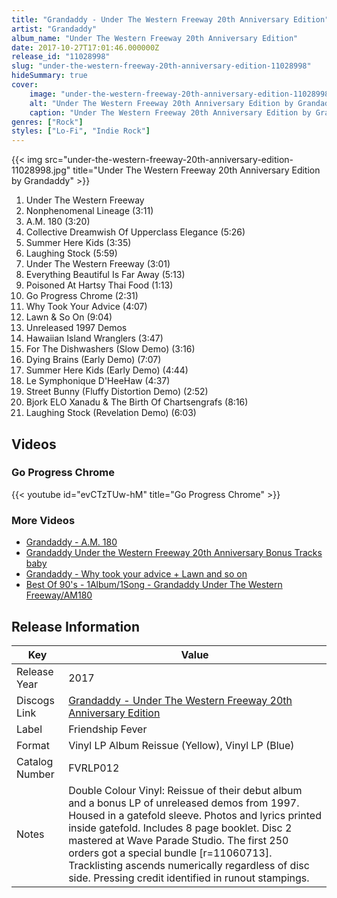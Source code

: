 ```yaml
---
title: "Grandaddy - Under The Western Freeway 20th Anniversary Edition"
artist: "Grandaddy"
album_name: "Under The Western Freeway 20th Anniversary Edition"
date: 2017-10-27T17:01:46.000000Z
release_id: "11028998"
slug: "under-the-western-freeway-20th-anniversary-edition-11028998"
hideSummary: true
cover:
    image: "under-the-western-freeway-20th-anniversary-edition-11028998.jpg"
    alt: "Under The Western Freeway 20th Anniversary Edition by Grandaddy"
    caption: "Under The Western Freeway 20th Anniversary Edition by Grandaddy"
genres: ["Rock"]
styles: ["Lo-Fi", "Indie Rock"]
---
```


{{< img src="under-the-western-freeway-20th-anniversary-edition-11028998.jpg" title="Under The Western Freeway 20th Anniversary Edition by Grandaddy" >}}

<!-- section break -->

1. Under The Western Freeway
2. Nonphenomenal Lineage  (3:11)
3. A.M. 180 (3:20)
4. Collective Dreamwish Of Upperclass Elegance (5:26)
5. Summer Here Kids (3:35)
6. Laughing Stock (5:59)
7. Under The Western Freeway (3:01)
8. Everything Beautiful Is Far Away (5:13)
9. Poisoned At Hartsy Thai Food (1:13)
10. Go Progress Chrome (2:31)
11. Why Took Your Advice (4:07)
12. Lawn & So On (9:04)
13. Unreleased 1997 Demos
14. Hawaiian Island Wranglers (3:47)
15. For The Dishwashers (Slow Demo) (3:16)
16. Dying Brains (Early Demo) (7:07)
17. Summer Here Kids (Early Demo) (4:44)
18. Le Symphonique D'HeeHaw (4:37)
19. Street Bunny (Fluffy Distortion Demo) (2:52)
20. Bjork ELO Xanadu & The Birth Of Chartsengrafs (8:16)
21. Laughing Stock (Revelation Demo) (6:03)

<!-- section break -->




## Videos
### Go Progress Chrome
{{< youtube id="evCTzTUw-hM" title="Go Progress Chrome" >}}<br>

### More Videos

- [Grandaddy - A.M. 180](https://www.youtube.com/watch?v=ptPXxAds1Jc)
- [Grandaddy Under the Western Freeway 20th Anniversary Bonus Tracks baby](https://www.youtube.com/watch?v=Slr4XFeuX-o)
- [Grandaddy - Why took your advice + Lawn and so on](https://www.youtube.com/watch?v=8nAokLLLvr0)
- [Best Of 90's - 1Album/1Song - Grandaddy Under The Western Freeway/AM180](https://www.youtube.com/watch?v=rUKM-1x0mVg)


## Release Information
|  Key           | Value                                                |
| ---------------| ---------------------------------------------------- |
| Release Year   | 2017                                   |
| Discogs Link   | [Grandaddy - Under The Western Freeway 20th Anniversary Edition](https://www.discogs.com/release/11028998-Grandaddy-Under-The-Western-Freeway-20th-Anniversary-Edition) |
| Label          | Friendship Fever |
| Format         | Vinyl LP Album Reissue (Yellow), Vinyl LP (Blue) |
| Catalog Number | FVRLP012 |
| Notes | Double Colour Vinyl: Reissue of their debut album and a bonus LP of unreleased demos from 1997. Housed in a gatefold sleeve. Photos and lyrics printed inside gatefold. Includes 8 page booklet. Disc 2 mastered at Wave Parade Studio.  The first 250 orders got a special bundle [r=11060713].  Tracklisting ascends numerically regardless of disc side.  Pressing credit identified in runout stampings. |
